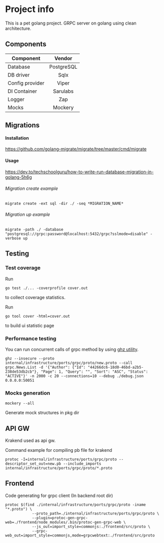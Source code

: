 # Project info
This is a pet golang project. 
GRPC server on golang using clean architecture.

## Components
| Component       |   Vendor   |
|-----------------|:----------:|
| Database        | PostgreSQL |
| DB driver       |    Sqlx    |
| Config provider |   Viper    |
| DI Container    | Sarulabs |
| Logger | Zap |
| Mocks | Mockery |


## Migrations
#### Installation
https://github.com/golang-migrate/migrate/tree/master/cmd/migrate

#### Usage
https://dev.to/techschoolguru/how-to-write-run-database-migration-in-golang-5h6g

###### Migration create example
```
migrate create -ext sql -dir ./ -seq *MIGRATION_NAME*
```    

###### Migration up example
```
migrate -path ./ -database "postgresql://grpc:password@localhost:5432/grpc?sslmode=disable" -verbose up
```    

## Testing

### Test coverage

Run 
```
go test ./... -coverprofile cover.out
```
to collect coverage statistics.

Run
```
go tool cover -html=cover.out
```
to build ui statistic page

 
### Performance testing
You can run concurrent calls of grpc method by using [ghz utility](https://ghz.sh/docs/examples).   
```
ghz --insecure --proto internal/infrastructure/ports/grpc/proto/new.proto --call grpc.News.List -d '{"Author": {"Id": "44266dc6-18d0-46bd-a2b5-238de53db2cb"}, "Page": 1, "Query": "", "Sort": "ASC", "Status": "ACTIVE"}' -n 2000 -c 20 --connections=10 --debug ./debug.json   0.0.0.0:50051
```

### Mocks generation
```
mockery --all
```
Generate mock structures in pkg dir 


## API GW
Krakend used as api gw.

Command example for compiling pb file for krakend
```
protoc -I=internal/infrastructure/ports/grpc/proto --descriptor_set_out=new.pb --include_imports internal/infrastructure/ports/grpc/proto/*.proto
```


## Frontend

Code generating for grpc client (In backend root dir)

```
protoc $(find ./internal/infrastructure/ports/grpc/proto -iname "*.proto") \
 			--proto_path=./internal/infrastructure/ports/grpc/proto \
			--plugin=protoc-gen-grpc-web=./frontend/node_modules/.bin/protoc-gen-grpc-web \
			--js_out=import_style=commonjs:./frontend/src/proto \
			--grpc-web_out=import_style=commonjs,mode=grpcwebtext:./frontend/src/proto
```